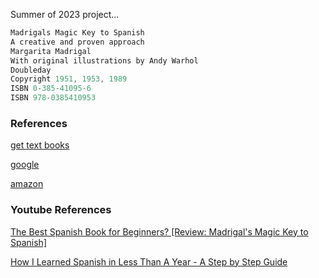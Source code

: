 Summer of 2023 project...


```rust
Madrigals Magic Key to Spanish
A creative and proven approach
Margarita Madrigal
With original illustrations by Andy Warhol
Doubleday
Copyright 1951, 1953, 1989
ISBN 0-385-41095-6
ISBN 978-0385410953
```

### References

[get text books](https://www.gettextbooks.com/isbn/9780385410953/)

[google](https://www.google.com/search?q=Madrigal%27s+Magic+Key+to+Spanish%3A+A+Creative+and+Proven+Approach&rlz=1C5CHFA_enUS1045US1045&oq=Madrigal%27s+Magic+Key+to+Spanish%3A+A+Creative+and+Proven+Approach&aqs=chrome..69i57j69i61.1708j0j7&sourceid=chrome&ie=UTF-8)

[amazon](https://www.amazon.com/gp/product/0385410956/)

### Youtube References

[The Best Spanish Book for Beginners? [Review: Madrigal's Magic Key to Spanish]](https://www.youtube.com/watch?v=RLZqjZDbe0g)

[How I Learned Spanish in Less Than A Year - A Step by Step Guide](https://www.youtube.com/watch?v=U9iPHZT2nu0)
